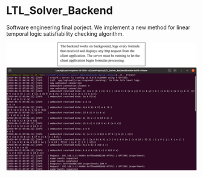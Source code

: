 # LTL_Solver_Backend
Software engineering final porject. We implement a new method for linear temporal logic satisfiability checking algorithm.

![alt text](https://github.com/TzachSh/LTL_Solver_Frontend/blob/master/Screenshots/Server_Connected.png?raw=true)
